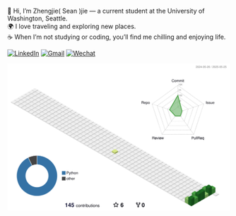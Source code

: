 👋 Hi, I’m Zhengjie( Sean )jie — a current student at the University of Washington, Seattle. \
🌍 I love traveling and exploring new places. \
☕ When I’m not studying or coding, you’ll find me chilling and enjoying life.


<!--
**Seanjie250/Seanjie250** is a ✨ _special_ ✨ repository because its `README.md` (this file) appears on your GitHub profile.

Here are some ideas to get you started:

- 🔭 I’m currently working on ...
- 🌱 I’m currently learning ...
- 👯 I’m looking to collaborate on ...
- 🤔 I’m looking for help with ...
- 💬 Ask me about ...
- 📫 How to reach me: ...
- 😄 Pronouns: ...
- ⚡ Fun fact: ...
-->

[![LinkedIn](https://img.shields.io/badge/LinkedIn-blue?logo=linkedin)]([https://linkedin.com/in/zhengjiesun](https://www.linkedin.com/in/zhengjie-sun-669992318/))
[![Gmail](https://img.shields.io/badge/Gmail-red?logo=gmail)](mailto:zhengjie1sun@gmail.com)
[![Wechat](https://img.shields.io/badge/Wechat-09B83E?logo=wechat)](mailto:zhengjie1sun@gmail.com)

![3D Contributions](./profile-3d-contrib/profile-green-animate.svg)


